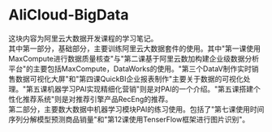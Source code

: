 # AliCloud-BigData
这块内容为阿里云大数据开发课程的学习笔记。    
其中第一部分，基础部分，主要训练阿里云大数据套件的使用。其中"第一课使用MaxCompute进行数据质量核查"与"第二课基于阿里云数加构建企业级数据分析平台"的主要包括MaxCompute，DataWorks的使用。"第三个DataV制作实时销售数据可视化大屏"和"第四课QuickBI企业报表制作"主要关于数据的可视化处理。"第五课机器学习PAI实现精细化营销"则是对PAI的一个介绍。"第五课搭建个性化推荐系统"则是对推荐引擎产品RecEng的推荐。  
第二部分，主要数大数据中机器学习模块PAI的练习使用。包括了"第七课使用时间序列分解模型预测商品销量"和"第12课使用TenserFlow框架进行图片识别"。
